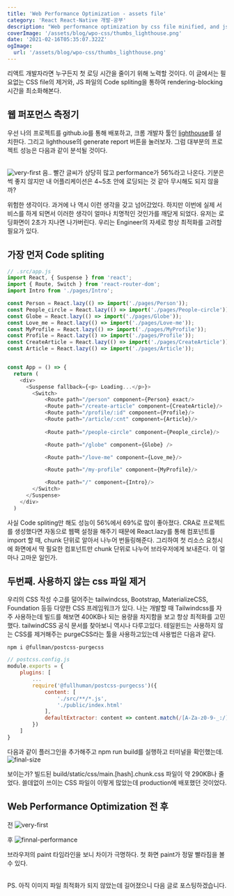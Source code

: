 ```yaml
---
title: 'Web Performance Optimization - assets file'
category: 'React React-Native 개발-공부'
description: "Web performance optimization by css file minified, and js file code spliting."
coverImage: '/assets/blog/wpo-css/thumbs_lighthouse.png'
date: '2021-02-16T05:35:07.322Z'
ogImage:
  url: '/assets/blog/wpo-css/thumbs_lighthouse.png'
---
```


리액트 개발자라면 누구든지 첫 로딩 시간을 줄이기 위해 노력할 것이다. 이 글에서는 필요없는 CSS file의 제거와, JS 파일의 Code spliting을 통하여 rendering-blocking 시간을 최소화해본다.

## 웹 퍼포먼스 측정기
우선 나의 프로젝트를 github.io를 통해 배포하고, 크롬 개발자 툴인 [lighthouse](https://developers.google.com/web/tools/lighthouse?hl=ko)를 설치한다. 그리고 lighthouse의 generate report 버튼을 눌러보자. 그럼 대부분의 프로젝트 성능은 다음과 같이 분석될 것이다.

<br />

<img src="/assets/blog/wpo-css/very-first.png" alt="very-first">
음.. 빨간 글씨가 상당히 많고 performance가 56%라고 나온다. 기분은 썩 좋지 않지만 내 어플리케이션은 4~5초 안에 로딩되는 것 같아 무시해도 되지 않을까?
<br/>

위험한 생각이다. 과거에 나 역시 이런 생각을 갖고 넘어갔었다. 하지만 이번에 실제 서비스를 하게 되면서 이러한 생각이 얼마나 치명적인 것인가를 깨닫게 되었다. 유저는 로딩화면이 2초가 지나면 나가버린다. 우리는 Engineer의 자세로 항상 최적화를 고려할 필요가 있다.

## 가장 먼저 Code spliting

```javascript
// .src/app.js
import React, { Suspense } from 'react';
import { Route, Switch } from 'react-router-dom';
import Intro from './pages/Intro';

const Person = React.lazy(() => import('./pages/Person'));
const People_circle = React.lazy(() => import('./pages/People-circle'));
const Globe = React.lazy(() => import('./pages/Globe'));
const Love_me = React.lazy(() => import('./pages/Love-me'));
const MyProfile = React.lazy(() => import('./pages/MyProfile'));
const Profile = React.lazy(() => import('./pages/Profile'));
const CreateArticle = React.lazy(() => import('./pages/CreateArticle'));
const Article = React.lazy(() => import('./pages/Article'));


const App = () => {
  return (
    <div>
      <Suspense fallback={<p> Loading...</p>}>
        <Switch>
            <Route path="/person" component={Person} exact/>
            <Route path="/create-article" component={CreateArticle}/>
            <Route path="/profile/:id" component={Profile}/>
            <Route path="/article/:cnt" component={Article}/> 
            
            <Route path="/people-circle" component={People_circle}/>

            <Route path="/globe" component={Globe} />

            <Route path="/love-me" component={Love_me}/>

            <Route path="/my-profile" component={MyProfile}/>

            <Route path="/" component={Intro}/>
        </Switch>
      </Suspense>
    </div>
  )  
```
 
사실 Code spliting만 해도 성능이 56%에서 69%로 많이 좋아졌다. CRA로 프로젝트를 생성했다면 자동으로 웹팩 설정을 해주기 때문에 React.lazy를 통해 컴포넌트를 import 할 때, chunk 단위로 알아서 나누어 번들링해준다. 그리하여 첫 리소스 요청시에 화면에서 딱 필요한 컴포넌트만 chunk 단위로 나누어 브라우저에게 보내준다. 이 얼마나 고마운 일인가.


## 두번째.  사용하지 않는 css 파일 제거
우리의 CSS 작성 수고를 덜어주는 tailwindcss, Bootstrap, MaterializeCSS, Foundation 등등 다양한 CSS 프레임워크가 있다.
나는 개발할 때 Tailwindcss를 자주 사용하는데 빌드를 해보면 400KB나 되는 용량을 차지함을 보고 항상 최적화를 고민했다. tailwindCSS 공식 문서를 찾아보니 역시나 다루고있다. 테일윈드는 사용하지 않는 CSS를 제거해주는 purgeCSS라는 툴을 사용하고있는데 사용법은 다음과 같다.

```shell
npm i @fullman/postcss-purgecss
```

```javascript
// postcss.config.js
module.exports = {
	plugins: [
        ...
		require('@fullhuman/postcss-purgecss')({
            content: [
                './src/**/*.js',
                './public/index.html'
            ],
            defaultExtractor: content => content.match(/[A-Za-z0-9-_:/]+/g) || []
        })
	]
}
```

다음과 같이 플러그인을 추가해주고 npm run build를 실행하고 터미널을 확인했는데.
<img src="/assets/blog/wpo-css/final-size.png" alt="final-size">

보이는가? 빌드된 build/static/css/main.[hash].chunk.css 파일이 약 290KB나 줄었다. 쓸데없이 쓰이는 CSS 파일이 이렇게 많았는데 production에 배포했던 것이었다. 

## Web Performance Optimization 전 후 

전
<img src="/assets/blog/wpo-css/very-first.png" alt="very-first">

후
<img src="/assets/blog/wpo-css/finnal-performance.png" alt="finnal-performance">

브라우저의 paint 타임라인을 보니 차이가 극명하다. 첫 화면 paint가 정말 빨라짐을 볼 수 있다.

<br />
PS. 아직 이미지 파일 최적화가 되지 않았는데 길어졌으니 다음 글로 포스팅하겠습니다.